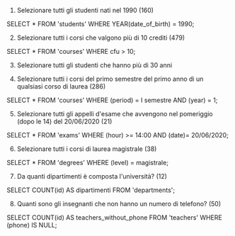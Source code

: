 1. Selezionare tutti gli studenti nati nel 1990 (160)

SELECT * FROM 'students' WHERE YEAR(date_of_birth) = 1990;

2. Selezionare tutti i corsi che valgono più di 10 crediti (479)

SELECT * FROM 'courses' WHERE cfu > 10;

3. Selezionare tutti gli studenti che hanno più di 30 anni
<!--calcolo età anagrafica , tutti gli studenti più grandi del 1993 hanno più di 30 anni-->
<!--SELECT * FROM 'students' WHERE YEAR(date_of_birth) < 1993;-->

4. Selezionare tutti i corsi del primo semestre del primo anno di un qualsiasi corso di laurea (286)

SELECT * FROM 'courses' WHERE (period) =  I semestre AND (year) = 1;

5. Selezionare tutti gli appelli d'esame che avvengono nel pomeriggio (dopo le 14) del 20/06/2020 (21)

SELECT * FROM 'exams' WHERE (hour) >= 14:00 AND (date)= 20/06/2020;

6. Selezionare tutti i corsi di laurea magistrale (38)

SELECT * FROM 'degrees' WHERE (level) = magistrale;

7. Da quanti dipartimenti è composta l'università? (12)

SELECT COUNT(id) AS dipartimenti FROM 'departments';

8. Quanti sono gli insegnanti che non hanno un numero di telefono? (50)

SELECT COUNT(id) AS teachers_without_phone FROM 'teachers' WHERE (phone) IS NULL;

